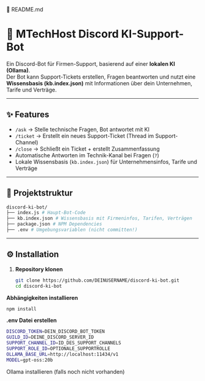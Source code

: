 📄 README.md
# 🤖 MTechHost Discord KI-Support-Bot

Ein Discord-Bot für Firmen-Support, basierend auf einer **lokalen KI (Ollama)**.  
Der Bot kann Support-Tickets erstellen, Fragen beantworten und nutzt eine **Wissensbasis (kb.index.json)** mit Informationen über dein Unternehmen, Tarife und Verträge.

---

## ✨ Features
- `/ask` → Stelle technische Fragen, Bot antwortet mit KI
- `/ticket` → Erstellt ein neues Support-Ticket (Thread im Support-Channel)
- `/close` → Schließt ein Ticket + erstellt Zusammenfassung
- Automatische Antworten im Technik-Kanal bei Fragen (`?`)
- Lokale Wissensbasis (`kb.index.json`) für Unternehmensinfos, Tarife und Verträge

---

## 📂 Projektstruktur

```bash
discord-ki-bot/
├── index.js # Haupt-Bot-Code
├── kb.index.json # Wissensbasis mit Firmeninfos, Tarifen, Verträgen
├── package.json # NPM Dependencies
├── .env # Umgebungsvariablen (nicht committen!)
```


---

## ⚙️ Installation

1. **Repository klonen**
   ```bash
   git clone https://github.com/DEINUSERNAME/discord-ki-bot.git
   cd discord-ki-bot


**Abhängigkeiten installieren**
   ```bash
   npm install
```

**.env Datei erstellen**
```bash
DISCORD_TOKEN=DEIN_DISCORD_BOT_TOKEN
GUILD_ID=DEINE_DISCORD_SERVER_ID
SUPPORT_CHANNEL_ID=ID_DES_SUPPORT_CHANNELS
SUPPORT_ROLE_ID=OPTIONALE_SUPPORTROLLE
OLLAMA_BASE_URL=http://localhost:11434/v1
MODEL=gpt-oss:20b
```

Ollama installieren (falls noch nicht vorhanden)
